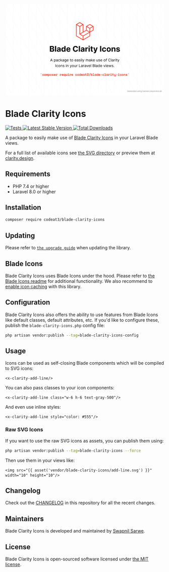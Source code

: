 <p align="center">
    <img src="./socialcard-blade-clarity-icons.png" width="1280" title="Social Card Blade Clarity Icons">
</p>

# Blade Clarity Icons

<a href="https://github.com/codeat3/blade-clarity-icons/actions?query=workflow%3ATests">
    <img src="https://github.com/codeat3/blade-clarity-icons/workflows/Tests/badge.svg" alt="Tests">
</a>
<a href="https://packagist.org/packages/codeat3/blade-clarity-icons">
    <img src="https://img.shields.io/packagist/v/codeat3/blade-clarity-icons" alt="Latest Stable Version">
</a>
<a href="https://packagist.org/packages/codeat3/blade-clarity-icons">
    <img src="https://img.shields.io/packagist/dt/codeat3/blade-clarity-icons" alt="Total Downloads">
</a>

A package to easily make use of [Blade Clarity Icons](https://github.com/vmware/clarity-assets) in your Laravel Blade views.

For a full list of available icons see [the SVG directory](resources/svg) or preview them at [clarity.design](https://clarity.design/documentation/icons/shapes).

## Requirements

- PHP 7.4 or higher
- Laravel 8.0 or higher

## Installation

```bash
composer require codeat3/blade-clarity-icons
```

## Updating

Please refer to [`the upgrade guide`](UPGRADE.md) when updating the library.

## Blade Icons

Blade Clarity Icons uses Blade Icons under the hood. Please refer to [the Blade Icons readme](https://github.com/blade-ui-kit/blade-icons) for additional functionality. We also recommend to [enable icon caching](https://github.com/blade-ui-kit/blade-icons#caching) with this library.

## Configuration

Blade Clarity Icons also offers the ability to use features from Blade Icons like default classes, default attributes, etc. If you'd like to configure these, publish the `blade-clarity-icons.php` config file:

```bash
php artisan vendor:publish --tag=blade-clarity-icons-config
```

## Usage

Icons can be used as self-closing Blade components which will be compiled to SVG icons:

```blade
<x-clarity-add-line/>
```

You can also pass classes to your icon components:

```blade
<x-clarity-add-line class="w-6 h-6 text-gray-500"/>
```

And even use inline styles:

```blade
<x-clarity-add-line style="color: #555"/>
```

### Raw SVG Icons

If you want to use the raw SVG icons as assets, you can publish them using:

```bash
php artisan vendor:publish --tag=blade-clarity-icons --force
```

Then use them in your views like:

```blade
<img src="{{ asset('vendor/blade-clarity-icons/add-line.svg') }}" width="10" height="10"/>
```

## Changelog

Check out the [CHANGELOG](CHANGELOG.md) in this repository for all the recent changes.

## Maintainers

Blade Clarity Icons is developed and maintained by [Swapnil Sarwe](https://swapnilsarwe.com).

## License

Blade Clarity Icons is open-sourced software licensed under [the MIT license](LICENSE.md).
